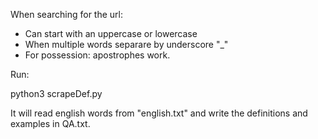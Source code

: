 When searching for the url: 
- Can start with an uppercase or lowercase
- When multiple words separare by underscore "_"
- For possession: apostrophes work. 


Run: 

python3 scrapeDef.py

It will read english words from "english.txt" and write the definitions and examples in QA.txt.
